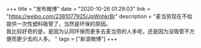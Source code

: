 +++
title = "发布微博"
date = "2020-10-26 01:29:03"
link = "https://weibo.com/2381077925/JqWnhkrBr"
description = "麦当劳现在不给提供一次性塑料吸管了，当然是环保的原因。<br>我比较好奇的是，是因为认同环保而更多去麦当劳的人多呢，还是因为没吸管不方便而更少去的人多。 "
tags = ["新浪微博"]
+++
